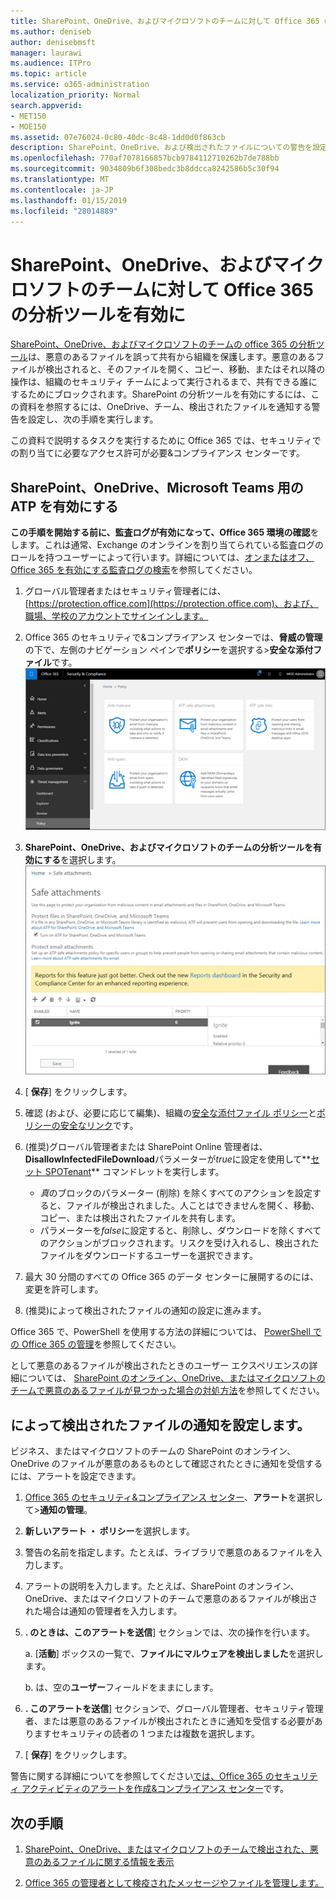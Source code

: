 ```yaml
---
title: SharePoint、OneDrive、およびマイクロソフトのチームに対して Office 365 の分析ツールを有効に
ms.author: deniseb
author: denisebmsft
manager: laurawi
ms.audience: ITPro
ms.topic: article
ms.service: o365-administration
localization_priority: Normal
search.appverid:
- MET150
- MOE150
ms.assetid: 07e76024-0c80-40dc-8c48-1dd0d0f863cb
description: SharePoint、OneDrive、および検出されたファイルについての警告を設定する方法など、チーム分析ツールを有効にする方法を説明します。
ms.openlocfilehash: 770af7078166857bcb9784112710262b7de788bb
ms.sourcegitcommit: 9034809b6f308bedc3b8ddcca8242586b5c30f94
ms.translationtype: MT
ms.contentlocale: ja-JP
ms.lasthandoff: 01/15/2019
ms.locfileid: "28014889"
---
```

# <a name="turn-on-office-365-atp-for-sharepoint-onedrive-and-microsoft-teams"></a>SharePoint、OneDrive、およびマイクロソフトのチームに対して Office 365 の分析ツールを有効に

[SharePoint、OneDrive、およびマイクロソフトのチームの office 365 の分析ツール](atp-for-spo-odb-and-teams.md)は、悪意のあるファイルを誤って共有から組織を保護します。悪意のあるファイルが検出されると、そのファイルを開く、コピー、移動、またはそれ以降の操作は、組織のセキュリティ チームによって実行されるまで、共有できる誰にするためにブロックされます。SharePoint の分析ツールを有効にするには、この資料を参照するには、OneDrive、チーム、検出されたファイルを通知する警告を設定し、次の手順を実行します。 
  
この資料で説明するタスクを実行するために Office 365 では、セキュリティでの割り当てに必要なアクセス許可が必要&amp;コンプライアンス センターです。
  
## <a name="turn-on-atp-for-sharepoint-onedrive-and-microsoft-teams"></a>SharePoint、OneDrive、Microsoft Teams 用の ATP を有効にする

 **この手順を開始する前に、監査ログが有効になって、Office 365 環境の確認**をします。これは通常、Exchange のオンラインを割り当てられている監査ログのロールを持つユーザーによって行います。詳細については、[オンまたはオフ、Office 365 を有効にする監査ログの検索](turn-audit-log-search-on-or-off.md)を参照してください。
  
1. グローバル管理者またはセキュリティ管理者には、 [https://protection.office.com](https://protection.office.com)、および、職場、学校のアカウントでサインインします。
    
2. Office 365 のセキュリティで&amp;コンプライアンス センターでは、**脅威の管理**の下で、左側のナビゲーション ペインで**ポリシー**を選択する\>**安全な添付ファイル**です。 <br/>![セキュリティ&amp;コンプライアンス センターでは、脅威の管理を選択して\>ポリシー](media/08849c91-f043-4cd1-a55e-d440c86442f2.png)
  
3. **SharePoint、OneDrive、およびマイクロソフトのチームの分析ツールを有効にする**を選択します。<br/>![オンライン、ビジネス、およびマイクロソフトのチームの OneDrive の SharePoint の高度な脅威保護を有効に](media/48cfaace-59cc-4e60-bf86-05ff6b99bdbf.png)
  
4. [ **保存**] をクリックします。
    
5. 確認 (および、必要に応じて編集)、組織の[安全な添付ファイル ポリシー](set-up-atp-safe-attachments-policies.md)と[ポリシーの安全なリンク](set-up-atp-safe-links-policies.md)です。
    
6. (推奨)グローバル管理者または SharePoint Online 管理者は、 **DisallowInfectedFileDownload**パラメーターが*true*に設定を使用して**[セット SPOTenant](https://docs.microsoft.com/powershell/module/sharepoint-online/Set-SPOTenant?view=sharepoint-ps)** コマンドレットを実行します。 <br/>
      - *真*のブロックのパラメーター (削除) を除くすべてのアクションを設定すると、ファイルが検出されました。人ことはできませんを開く、移動、コピー、または検出されたファイルを共有します。
      - パラメーターを*false*に設定すると、削除し、ダウンロードを除くすべてのアクションがブロックされます。リスクを受け入れるし、検出されたファイルをダウンロードするユーザーを選択できます。  
   
7. 最大 30 分間のすべての Office 365 のデータ センターに展開するのには、変更を許可します。
    
8. (推奨)によって検出されたファイルの通知の設定に進みます。
    
Office 365 で、PowerShell を使用する方法の詳細については、 [PowerShell での Office 365 の管理](https://docs.microsoft.com/office365/enterprise/powershell/manage-office-365-with-office-365-powershell)を参照してください。 

として悪意のあるファイルが検出されたときのユーザー エクスペリエンスの詳細については、 [SharePoint のオンライン、OneDrive、またはマイクロソフトのチームで悪意のあるファイルが見つかった場合の対処方法](https://support.office.com/article/01e902ad-a903-4e0f-b093-1e1ac0c37ad2)を参照してください。 
  
## <a name="set-up-alerts-for-detected-files"></a>によって検出されたファイルの通知を設定します。

ビジネス、またはマイクロソフトのチームの SharePoint のオンライン、OneDrive のファイルが悪意のあるものとして確認されたときに通知を受信するには、アラートを設定できます。
  
1. [Office 365 のセキュリティ&amp;コンプライアンス センター](https://protection.office.com)、**アラート**を選択して\>**通知の管理**。
    
2. **新しいアラート ・ ポリシー**を選択します。
    
3. 警告の名前を指定します。たとえば、ライブラリで悪意のあるファイルを入力します。
    
4. アラートの説明を入力します。たとえば、SharePoint のオンライン、OneDrive、またはマイクロソフトのチームで悪意のあるファイルが検出された場合は通知の管理者を入力します。
    
5. **. のときは、このアラートを送信**] セクションでは、次の操作を行います。 
    
    a. [**活動**] ボックスの一覧で、**ファイルにマルウェアを検出しました**を選択します。
    
    b. は、空の**ユーザー**フィールドをままにします。 
    
6. **. このアラートを送信**] セクションで、グローバル管理者、セキュリティ管理者、または悪意のあるファイルが検出されたときに通知を受信する必要がありますセキュリティの読者の 1 つまたは複数を選択します。 
    
7. [ **保存**] をクリックします。
    
警告に関する詳細についてを参照してください[では、Office 365 のセキュリティ アクティビティのアラートを作成&amp;コンプライアンス センター](create-activity-alerts.md)です。 
  
## <a name="next-steps"></a>次の手順

1. [SharePoint、OneDrive、またはマイクロソフトのチームで検出された、悪意のあるファイルに関する情報を表示](malicious-files-detected-in-spo-odb-or-teams.md)
    
2. [Office 365 の管理者として検疫されたメッセージやファイルを管理します。](manage-quarantined-messages-and-files.md)
    

  

